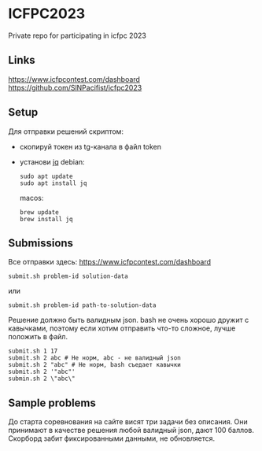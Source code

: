 # ICFPC2023

Private repo for participating in icfpc 2023

## Links

https://www.icfpcontest.com/dashboard
https://github.com/SlNPacifist/icfpc2023

## Setup

Для отправки решений скриптом:
* скопируй токен из tg-канала в файл token
* установи [jq](https://jqlang.github.io/jq/)
  debian:
  ```
  sudo apt update
  sudo apt install jq
  ```

  macos:
  ```
  brew update
  brew install jq
  ```

## Submissions

Все отправки здесь: https://www.icfpcontest.com/dashboard

```
submit.sh problem-id solution-data
```
или
```
submit.sh problem-id path-to-solution-data
```

Решение должно быть валидным json. bash не очень хорошо дружит с кавычками, поэтому если хотим отправить что-то сложное, лучше положить в файл.

```
submit.sh 1 17
submit.sh 2 abc # Не норм, abc - не валидный json
submit.sh 2 "abc" # Не норм, bash съедает кавычки
submit.sh 2 '"abc"'
submin.sh 2 \"abc\"
```

## Sample problems

До старта соревнования на сайте висят три задачи без описания. Они принимают в качестве решения любой валидный json, дают 100 баллов. Скорборд забит фиксированными данными, не обновляется.